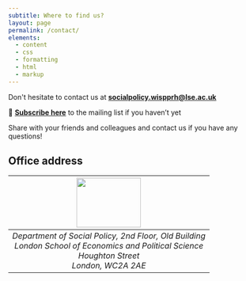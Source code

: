 ```yaml
---
subtitle: Where to find us?
layout: page
permalink: /contact/
elements:
  - content
  - css
  - formatting
  - html
  - markup  
---
```


<i class="fa fa-envelope"></i> Don't hesitate to contact us at **[socialpolicy.wispprh@lse.ac.uk](mailto:socialpolicy.wispprh@lse.ac.uk)**

🔔 **[Subscribe here]()** to the mailing list if you haven’t yet

Share with your friends and colleagues and contact us if you have any questions!


## Office address

| <img src="https://github.com/elasskenza/GENEcon/assets/img/lse.png?raw=true" width="130" height="100">  |
|:---------------------------------------------------------------------------------------------------------:| 
|  _Department of Social Policy, 2nd Floor, Old Building <br />  London School of Economics and Political Science <br />  Houghton Street    <br /> London, WC2A 2AE_  |
